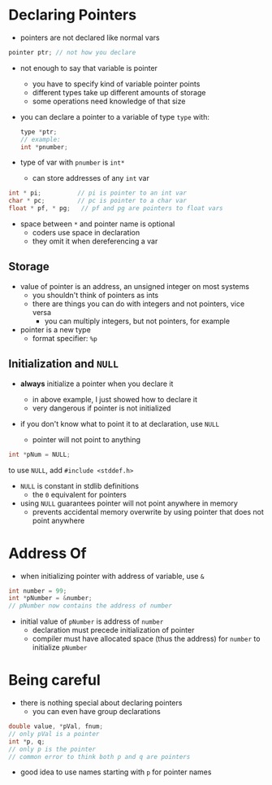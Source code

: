 # Declaring Pointers

- pointers are not declared like normal vars

```c
pointer ptr; // not how you declare
```

- not enough to say that variable is pointer
    - you have to specify kind of variable pointer points
    - different types take up different amounts of storage
    - some operations need knowledge of that size

- you can declare a pointer to a variable of type `type` with:

  ```c
  type *ptr;
  // example:
  int *pnumber;
  ```

- type of var with `pnumber` is `int*`
    - can store addresses of any `int` var

```c
int * pi;          // pi is pointer to an int var
char * pc;         // pc is pointer to a char var
float * pf, * pg;   // pf and pg are pointers to float vars
```

- space between `*` and pointer name is optional
    - coders use space in declaration
    - they omit it when dereferencing a var

## Storage

- value of pointer is an address, an unsigned integer on most systems
    - you shouldn't think of pointers as ints
    - there are things you can do with integers and not pointers, vice versa
        - you can multiply integers, but not pointers, for example
- pointer is a new type
    - format specifier: `%p`

## Initialization and `NULL`

- **always** initialize a pointer when you declare it
    - in above example, I just showed how to declare it
    - very dangerous if pointer is not initialized

- if you don't know what to point it to at declaration, use `NULL`
    - pointer will not point to anything

```c
int *pNum = NULL;
```

to use `NULL`, add `#include <stddef.h>`

- `NULL` is constant in stdlib definitions
    - the `0` equivalent for pointers  
- using `NULL` guarantees pointer will not point anywhere in memory
    - prevents accidental memory overwrite by using pointer that does not point anywhere

# Address Of

- when initializing pointer with address of variable, use `&`

```c
int number = 99;
int *pNumber = &number;
// pNumber now contains the address of number
```

- initial value of `pNumber` is address of `number`
    - declaration must precede initialization of pointer
    - compiler must have allocated space (thus the address) for `number` to initialize `pNumber`

# Being careful

- there is nothing special about declaring pointers
    - you can even have group declarations

```c
double value, *pVal, fnum;
// only pVal is a pointer
int *p, q;
// only p is the pointer
// common error to think both p and q are pointers
```

- good idea to use names starting with `p` for pointer names
